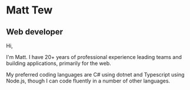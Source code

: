 # Matt Tew
## Web developer

Hi,

I'm Matt. I have 20+ years of professional experience leading teams and building applications, primarily for the web.

My preferred coding languages are C# using dotnet and Typescript using Node.js, though I can code fluently in a number of other languages.




